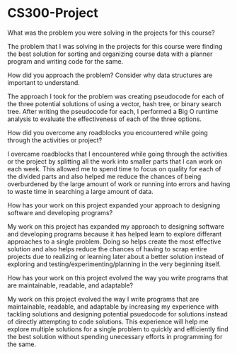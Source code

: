 # CS300-Project

What was the problem you were solving in the projects for this course?

The problem that I was solving in the projects for this course were finding the best solution for sorting and organizing course data with a planner program and writing code for the same.

How did you approach the problem? Consider why data structures are important to understand.

The approach I took for the problem was creating pseudocode for each of the three potential solutions of using a vector, hash tree, or binary search tree. After writing the pseudocode for each, I performed a Big O runtime analysis to evaluate the effectiveness of each of the three options.

How did you overcome any roadblocks you encountered while going through the activities or project?

I overcame roadblocks that I encountered while going through the activities or the project by splitting all the work into smaller parts that I can work on each week. This allowed me to spend time to focus on quality for each of the divided parts and also helped me reduce the chances of being overburdened by the large amount of work or running into errors and having to waste time in searching a large amount of data.

How has your work on this project expanded your approach to designing software and developing programs?

My work on this project has expanded my approach to designing software and developing programs because it has helped learn to explore differant approaches to a single problem. Doing so helps create the most effective solution and also helps reduce the chances of having to scrap entire projects due to realizing or learning later about a better solution instead of exploring and testing/experimenting/planning in the very beginning itself.

How has your work on this project evolved the way you write programs that are maintainable, readable, and adaptable?

My work on this project evolved the way I write programs that are maintainable, readable, and adaptable by increasing my experience with tackling solutions and designing potential psuedocode for solutions instead of directly attempting to code solutions. This experience will help me explore multiple solutions for a single problem to quickly and efficiently find the best solution without spending unecessary efforts in programming for the same.
